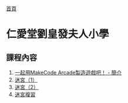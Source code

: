 [首頁]

# 仁愛堂劉皇發夫人小學

## 課程內容

1. [一起用MakeCode Arcade製造遊戲吧！ - 簡介]
2. [迷宮（1）]
3. [迷宮（2）]
4. [迷宮複習]

[首頁]: ../../../index.md
[一起用MakeCode Arcade製造遊戲吧！ - 簡介]: ./lesson/1/index.md
[迷宮（1）]: ./lesson/2/index.md
[迷宮（2）]: ./lesson/3/short.md
[迷宮複習]: ./lesson/4/index.md